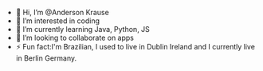 - 👋 Hi, I’m @Anderson Krause
- 👀 I’m interested in coding
- 🌱 I’m currently learning Java, Python, JS
- 💞️ I’m looking to collaborate on apps
- ⚡ Fun fact:I'm Brazilian, I used to live in Dublin Ireland and I currently live in Berlin Germany.

<!---
AndersonKrause/AndersonKrause is a ✨ special ✨ repository because its `README.md` (this file) appears on your GitHub profile.
You can click the Preview link to take a look at your changes.
--->

